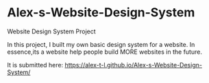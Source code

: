 # Alex-s-Website-Design-System
Website Design System Project


In this project, I built my own basic design system for a website. In essence,its a website help people build MORE websites in the future.

It is submitted here:
https://alex-t-l.github.io/Alex-s-Website-Design-System/
